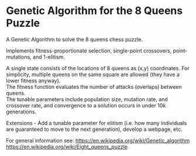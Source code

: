 # Genetic Algorithm for the 8 Queens Puzzle

A Genetic Algorithm to solve the 8 queens chess puzzle.

Implements fitness-proportionate selection, single-point crossovers, point-mutations, and 1-elitism.

A single state consists of the locations of 8 queens as (x,y) coordinates. For simplicity, multiple queens on the same square are allowed (they have a lower fitness anyway).\
The fitness function evaluates the number of attacks (overlaps) between queens.\
The tunable parameters include population size, mutation rate, and crossover rate, and convergence to a solution occurs in under 10k generations.

Extensions - Add a tunable parameter for elitism (i.e. how many individuals are guaranteed to move to the next generation), develop a webpage, etc.

For general information see:
  https://en.wikipedia.org/wiki/Genetic_algorithm
  https://en.wikipedia.org/wiki/Eight_queens_puzzle

